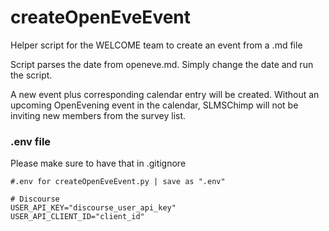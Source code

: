 # createOpenEveEvent

Helper script for the WELCOME team to create an event from a .md file

Script parses the date from openeve.md. Simply change the date and run the script. 

A new event plus corresponding calendar entry will be created. Without an upcoming 
OpenEvening event in the calendar, SLMSChimp will not be inviting new members from
the survey list.

### .env file

Please make sure to have that in .gitignore

~~~
#.env for createOpenEveEvent.py | save as ".env"

# Discourse
USER_API_KEY="discourse_user_api_key"
USER_API_CLIENT_ID="client_id"
~~~
